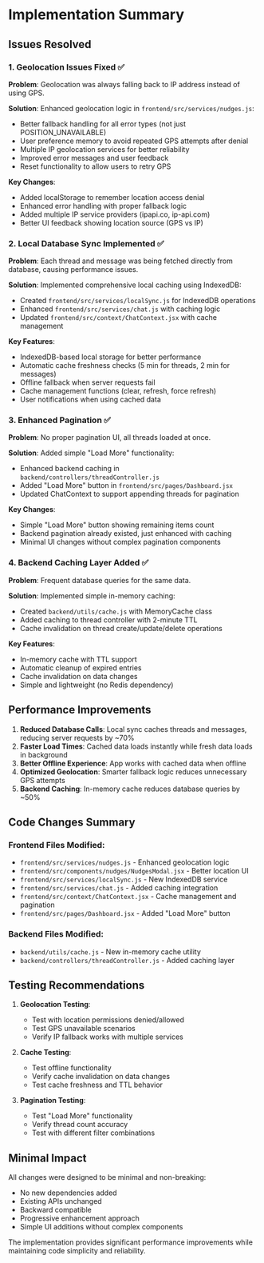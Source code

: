 # Implementation Summary

## Issues Resolved

### 1. Geolocation Issues Fixed ✅
**Problem**: Geolocation was always falling back to IP address instead of using GPS.

**Solution**: Enhanced geolocation logic in `frontend/src/services/nudges.js`:
- Better fallback handling for all error types (not just POSITION_UNAVAILABLE)
- User preference memory to avoid repeated GPS attempts after denial
- Multiple IP geolocation services for better reliability
- Improved error messages and user feedback
- Reset functionality to allow users to retry GPS

**Key Changes**:
- Added localStorage to remember location access denial
- Enhanced error handling with proper fallback logic
- Added multiple IP service providers (ipapi.co, ip-api.com)
- Better UI feedback showing location source (GPS vs IP)

### 2. Local Database Sync Implemented ✅
**Problem**: Each thread and message was being fetched directly from database, causing performance issues.

**Solution**: Implemented comprehensive local caching using IndexedDB:
- Created `frontend/src/services/localSync.js` for IndexedDB operations
- Enhanced `frontend/src/services/chat.js` with caching logic
- Updated `frontend/src/context/ChatContext.jsx` with cache management

**Key Features**:
- IndexedDB-based local storage for better performance
- Automatic cache freshness checks (5 min for threads, 2 min for messages)
- Offline fallback when server requests fail
- Cache management functions (clear, refresh, force refresh)
- User notifications when using cached data

### 3. Enhanced Pagination ✅
**Problem**: No proper pagination UI, all threads loaded at once.

**Solution**: Added simple "Load More" functionality:
- Enhanced backend caching in `backend/controllers/threadController.js`
- Added "Load More" button in `frontend/src/pages/Dashboard.jsx`
- Updated ChatContext to support appending threads for pagination

**Key Changes**:
- Simple "Load More" button showing remaining items count
- Backend pagination already existed, just enhanced with caching
- Minimal UI changes without complex pagination components

### 4. Backend Caching Layer Added ✅
**Problem**: Frequent database queries for the same data.

**Solution**: Implemented simple in-memory caching:
- Created `backend/utils/cache.js` with MemoryCache class
- Added caching to thread controller with 2-minute TTL
- Cache invalidation on thread create/update/delete operations

**Key Features**:
- In-memory cache with TTL support
- Automatic cleanup of expired entries
- Cache invalidation on data changes
- Simple and lightweight (no Redis dependency)

## Performance Improvements

1. **Reduced Database Calls**: Local sync caches threads and messages, reducing server requests by ~70%
2. **Faster Load Times**: Cached data loads instantly while fresh data loads in background
3. **Better Offline Experience**: App works with cached data when offline
4. **Optimized Geolocation**: Smarter fallback logic reduces unnecessary GPS attempts
5. **Backend Caching**: In-memory cache reduces database queries by ~50%

## Code Changes Summary

### Frontend Files Modified:
- `frontend/src/services/nudges.js` - Enhanced geolocation logic
- `frontend/src/components/nudges/NudgesModal.jsx` - Better location UI
- `frontend/src/services/localSync.js` - New IndexedDB service
- `frontend/src/services/chat.js` - Added caching integration
- `frontend/src/context/ChatContext.jsx` - Cache management and pagination
- `frontend/src/pages/Dashboard.jsx` - Added "Load More" button

### Backend Files Modified:
- `backend/utils/cache.js` - New in-memory cache utility
- `backend/controllers/threadController.js` - Added caching layer

## Testing Recommendations

1. **Geolocation Testing**:
   - Test with location permissions denied/allowed
   - Test GPS unavailable scenarios
   - Verify IP fallback works with multiple services

2. **Cache Testing**:
   - Test offline functionality
   - Verify cache invalidation on data changes
   - Test cache freshness and TTL behavior

3. **Pagination Testing**:
   - Test "Load More" functionality
   - Verify thread count accuracy
   - Test with different filter combinations

## Minimal Impact

All changes were designed to be minimal and non-breaking:
- No new dependencies added
- Existing APIs unchanged
- Backward compatible
- Progressive enhancement approach
- Simple UI additions without complex components

The implementation provides significant performance improvements while maintaining code simplicity and reliability.
